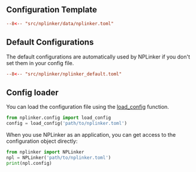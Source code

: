 ## Configuration Template

```toml
--8<-- "src/nplinker/data/nplinker.toml"
```


## Default Configurations
The default configurations are automatically used by NPLinker if you don't set them in your config file.

```toml
--8<-- "src/nplinker/nplinker_default.toml"
```

## Config loader

You can load the configuration file using the [load_config](../api/nplinker.md#nplinker.config.load_config) function.

```python
from nplinker.config import load_config
config = load_config('path/to/nplinker.toml')
```

When you use NPLinker as an application, you can get access to the configuration object directly:

```python
from nplinker import NPLinker
npl = NPLinker('path/to/nplinker.toml')
print(npl.config)
```